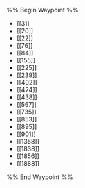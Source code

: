 %% Begin Waypoint %%
- [[3]]
- [[20]]
- [[22]]
- [[76]]
- [[84]]
- [[155]]
- [[225]]
- [[239]]
- [[402]]
- [[424]]
- [[438]]
- [[567]]
- [[735]]
- [[853]]
- [[895]]
- [[901]]
- [[1358]]
- [[1838]]
- [[1856]]
- [[1888]]

%% End Waypoint %%